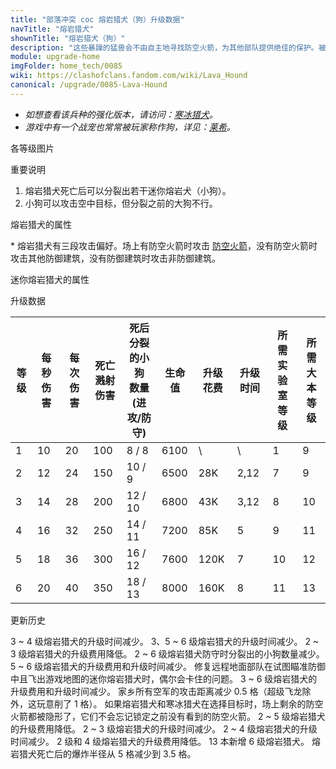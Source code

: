 ```yaml
---
title: "部落冲突 coc 熔岩猎犬（狗）升级数据"
navTitle: "熔岩猎犬"
shownTitle: "熔岩猎犬（狗）"
description: "这些暴躁的猛兽会不由自主地寻找防空火箭，为其他部队提供绝佳的保护。被摧毁后，它们会分裂成多个体型和威胁都更小的迷你熔岩犬。"
module: upgrade-home
imgFolder: home_tech/0085
wiki: https://clashofclans.fandom.com/wiki/Lava_Hound
canonical: /upgrade/0085-Lava-Hound
---
```


- *如想查看该兵种的强化版本，请访问：[寒冰猎犬](/upgrade/060a-Ice-Hound)。*
- *游戏中有一个战宠也常常被玩家称作狗，详见：[莱希](/upgrade/0280-L.A.S.S.I)。*

<UnitInfo :folder="$frontmatter.imgFolder" imgSrc="Lava_Hound_info.png" :imgAlt="$frontmatter.navTitle" :description="$frontmatter.description" />

<SmallTitle>各等级图片</SmallTitle>

<Panel>
    <UnitImgGroup :folder="$frontmatter.imgFolder">
        <UnitImg imgTitle="1 - 2 级" imgSrc="Lava_Hound1.png" />
        <UnitImg imgTitle="3 级" imgSrc="Lava_Hound3.png" />
        <UnitImg imgTitle="4 级" imgSrc="Lava_Hound4.png" />
        <UnitImg imgTitle="5 级" imgSrc="Lava_Hound5.png" />
        <UnitImg imgTitle="6 级" imgSrc="Lava_Hound6.png" />
        <UnitImg imgTitle="迷你熔岩猎犬" imgSrc="Lava_Pup.png" />
    </UnitImgGroup>
</Panel>

<SmallTitle>重要说明</SmallTitle>

1. 熔岩猎犬死亡后可以分裂出若干迷你熔岩犬（小狗）。
2. 小狗可以攻击空中目标，但分裂之前的大狗不行。

<SmallTitle>熔岩猎犬的属性</SmallTitle>

<UnitProperties>
    <UnitProperty pKey="攻击偏好" pValue="防空火箭<sup>*</sup>" />
    <UnitProperty pKey="伤害类型" pValue="单体伤害" />
    <UnitProperty pKey="攻击的目标" pValue="仅地面目标" />
    <UnitProperty pKey="占据人口" pValue="30" />
    <UnitProperty pKey="移动速度" pValue="2.5 格/秒" />
    <UnitProperty pKey="攻击速度" pValue="2 秒/次" />
    <UnitProperty pKey="攻击距离" pValue="0.25 格" />
    <UnitProperty pKey="死亡爆炸半径" pValue="3.5 格" />
    <UnitProperty pKey="所需暗黑训练营等级" pValue="6" />
    <UnitProperty pKey="所需大本等级" pValue="9" />
    <UnitProperty pKey="训练时间" pValue="300" :isTrainingTime="true" />
</UnitProperties>

\* 熔岩猎犬有三段攻击偏好。场上有防空火箭时攻击 [防空火箭](/upgrade/0304-Air-Defense)，没有防空火箭时攻击其他防御建筑，没有防御建筑时攻击非防御建筑。

<SmallTitle>迷你熔岩猎犬的属性</SmallTitle>

<UnitProperties>
    <UnitProperty pKey="攻击偏好" pValue="无" />
    <UnitProperty pKey="伤害类型" pValue="范围伤害" />
    <UnitProperty pKey="伤害半径" pValue="0.3 格" />
    <UnitProperty pKey="攻击的目标" pValue="地面和空中目标" />
    <UnitProperty pKey="占据人口" pValue="1" />
    <UnitProperty pKey="移动速度" pValue="4 格/秒" />
    <UnitProperty pKey="攻击速度" pValue="1 秒/次" />
    <UnitProperty pKey="攻击距离" pValue="0.5 格" />
    <UnitProperty pKey="每秒伤害" pValue="35" />
    <UnitProperty pKey="每次伤害" pValue="35" />
    <UnitProperty pKey="生命值" pValue="50" />
</UnitProperties>

<SmallTitle>升级数据</SmallTitle>

<script setup>
const tableExtraInfo = [
    {
        "column": 6,
        "type": "cost",
        "gpClass": "research",
        "icon": "Dark_Elixir"
    },
    {
        "column": 7,
        "type": "time",
        "gpClass": "research"
    }
];
</script>

<UnitTable :tableExtraInfo="tableExtraInfo">

| 等级|每秒伤害|每次伤害|死亡溅射<br>伤害|死后分裂的小狗<br>数量 (进攻/防守)| 生命值 | 升级花费 | 升级时间|所需<br>实验室等级|所需<br>大本等级|
| --- |  ---  |   --  |       ---     |               ---              |  ---- |  ----   |  ----   |       ----     |      ----     |
|  1  |   10  |   20  |       100     |             8 / 8              |  6100 |    \    |    \    |        1       |       9       |
|  2  |   12  |   24  |       150     |            10 / 9              |  6500 |    28K  |   2,12  |        7       |       9       |
|  3  |   14  |   28  |       200     |            12 / 10             |  6800 |    43K  |   3,12  |        8       |      10       |
|  4  |   16  |   32  |       250     |            14 / 11             |  7200 |    85K  |   5     |        9       |      11       |
|  5  |   18  |   36  |       300     |            16 / 12             |  7600 |   120K  |   7     |       10       |      12       |
|  6  |   20  |   40  |       350     |            18 / 13             |  8000 |   160K  |   8     |       11       |      13       |
</UnitTable>

<SmallTitle>更新历史</SmallTitle>

<Timeline>
    <TimelineItem date="2024/06/18">
        <TimelineRow>3 ~ 4 级熔岩猎犬的升级时间减少。</TimelineRow>
    </TimelineItem>
    <TimelineItem date="2023/12/12">
        <TimelineRow>3、5 ~ 6 级熔岩猎犬的升级时间减少。</TimelineRow>
        <TimelineRow>2 ~ 3 级熔岩猎犬的升级费用降低。</TimelineRow>
        <TimelineRow>2 ~ 6 级熔岩猎犬防守时分裂出的小狗数量减少。</TimelineRow>
    </TimelineItem>
    <TimelineItem date="2023/06/12">
        <TimelineRow>5 ~ 6 级熔岩猎犬的升级费用和升级时间减少。</TimelineRow>
    </TimelineItem>
    <TimelineItem date="2023/05/15">
        <TimelineRow>修复远程地面部队在试图瞄准防御中且飞出游戏地图的迷你熔岩猎犬时，偶尔会卡住的问题。</TimelineRow>
    </TimelineItem>
    <TimelineItem date="2022/10/10">
        <TimelineRow>3 ~ 6 级熔岩猎犬的升级费用和升级时间减少。</TimelineRow>
    </TimelineItem>
    <TimelineItem date="2022/05/02">
        <TimelineRow>家乡所有空军的攻击距离减少 0.5 格（超级飞龙除外，这玩意削了 1 格）。</TimelineRow>
    </TimelineItem>
    <TimelineItem date="2021/04/12">
        <TimelineRow>如果熔岩猎犬和寒冰猎犬在选择目标时，场上剩余的防空火箭都被隐形了，它们不会忘记锁定之前没有看到的防空火箭。</TimelineRow>
        <TimelineRow>2 ~ 5 级熔岩猎犬的升级费用降低。</TimelineRow>
        <TimelineRow>2 ~ 3 级熔岩猎犬的升级时间减少。</TimelineRow>
    </TimelineItem>
    <TimelineItem date="2020/10/12">
        <TimelineRow>2 ~ 4 级熔岩猎犬的升级时间减少。</TimelineRow>
        <TimelineRow>2 级和 4 级熔岩猎犬的升级费用降低。</TimelineRow>
    </TimelineItem>
    <TimelineItem date="2020/06/22">
        <TimelineRow>13 本新增 6 级熔岩猎犬。</TimelineRow>
    </TimelineItem>
    <TimelineItem date="2019/12/09">
        <TimelineRow>熔岩猎犬死亡后的爆炸半径从 5 格减少到 3.5 格。</TimelineRow>
    </TimelineItem>
    <TimelineItem :historyBottom="true" />
</Timeline>